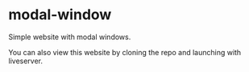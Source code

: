 # modal-window
Simple website with modal windows.

You can also view this website by cloning the repo and launching with liveserver. 